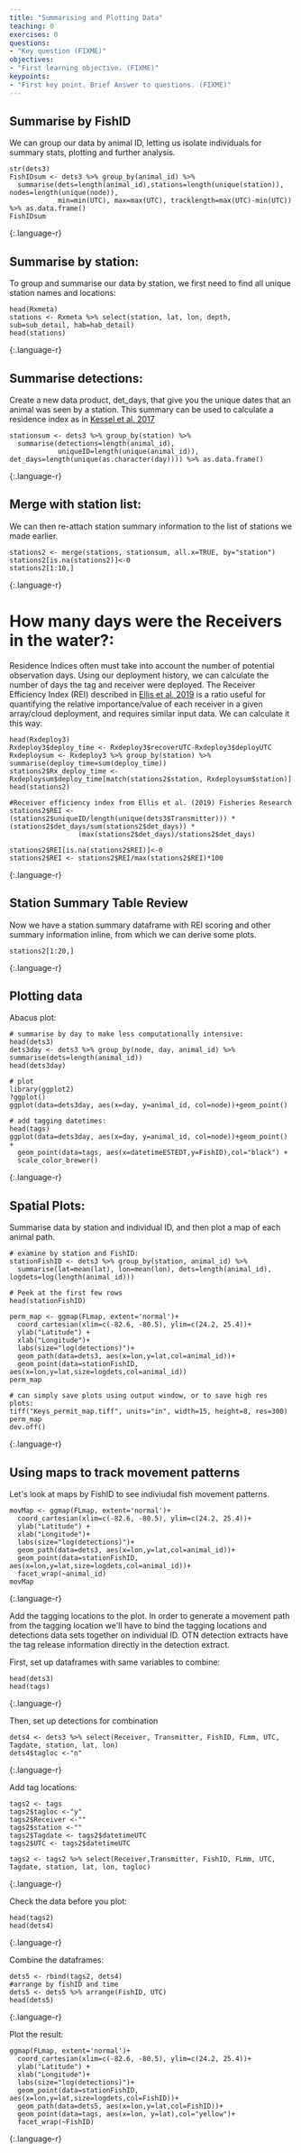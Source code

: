 ```yaml
---
title: "Summarising and Plotting Data"
teaching: 0
exercises: 0
questions:
- "Key question (FIXME)"
objectives:
- "First learning objective. (FIXME)"
keypoints:
- "First key point. Brief Answer to questions. (FIXME)"
---
```


## Summarise by FishID

We can group our data by animal ID, letting us isolate individuals for summary stats, plotting and further analysis.
~~~
str(dets3)
FishIDsum <- dets3 %>% group_by(animal_id) %>%
  summarise(dets=length(animal_id),stations=length(unique(station)), nodes=length(unique(node)),
            min=min(UTC), max=max(UTC), tracklength=max(UTC)-min(UTC)) %>% as.data.frame()
FishIDsum
~~~
{:.language-r}



## Summarise by station:

To group and summarise our data by station, we first need to find all unique station names and locations:
~~~
head(Rxmeta)
stations <- Rxmeta %>% select(station, lat, lon, depth, sub=sub_detail, hab=hab_detail)
head(stations)
~~~
{:.language-r}

## Summarise detections:
Create a new data product, det_days, that give you the unique dates that an animal was seen by a station. This summary
can be used to calculate a residence index as in [Kessel et al. 2017](https://dx.doi.org/10.1007/s00300-015-1723-y)
~~~
stationsum <- dets3 %>% group_by(station) %>%
  summarise(detections=length(animal_id),
            uniqueID=length(unique(animal_id)), det_days=length(unique(as.character(day)))) %>% as.data.frame()
~~~
{:.language-r}

## Merge with station list:

We can then re-attach station summary information to the list of stations we made earlier.

~~~
stations2 <- merge(stations, stationsum, all.x=TRUE, by="station")
stations2[is.na(stations2)]<-0
stations2[1:10,]
~~~
{:.language-r}

# How many days were the Receivers in the water?:

Residence Indices often must take into account the number of potential observation days. Using our deployment history,
we can calculate the number of days the tag and receiver were deployed. The Receiver Efficiency Index (REI) described in
[Ellis et al. 2019](https://doi.org/10.1016/j.fishres.2018.09.015) is a ratio useful for quantifying the relative importance/value of each receiver in a given array/cloud deployment, and requires similar input data. We can calculate it this way:

~~~
head(Rxdeploy3)
Rxdeploy3$deploy_time <- Rxdeploy3$recoverUTC-Rxdeploy3$deployUTC
Rxdeploysum <- Rxdeploy3 %>% group_by(station) %>% summarise(deploy_time=sum(deploy_time))
stations2$Rx_deploy_time <- Rxdeploysum$deploy_time[match(stations2$station, Rxdeploysum$station)]
head(stations2)

#Receiver efficiency index from Ellis et al. (2019) Fisheries Research
stations2$REI <- (stations2$uniqueID/length(unique(dets3$Transmitter))) * (stations2$det_days/sum(stations2$det_days)) *
                 (max(stations2$det_days)/stations2$det_days)

stations2$REI[is.na(stations2$REI)]<-0
stations2$REI <- stations2$REI/max(stations2$REI)*100
~~~
{:.language-r}


## Station Summary Table Review

Now we have a station summary dataframe with REI scoring and other summary information inline, from which we can derive some plots.
~~~
stations2[1:20,]
~~~
{:.language-r}

## Plotting data

Abacus plot:
~~~
# summarise by day to make less computationally intensive:
head(dets3)
dets3day <- dets3 %>% group_by(node, day, animal_id) %>% summarise(dets=length(animal_id))
head(dets3day)

# plot
library(ggplot2)
?ggplot()
ggplot(data=dets3day, aes(x=day, y=animal_id, col=node))+geom_point()

# add tagging datetimes:
head(tags)
ggplot(data=dets3day, aes(x=day, y=animal_id, col=node))+geom_point() +
  geom_point(data=tags, aes(x=datetimeESTEDT,y=FishID),col="black") +
  scale_color_brewer()
~~~
{:.language-r}




## Spatial Plots:

Summarise data by station and individual ID, and then plot a map of each animal path.

~~~
# examine by station and FishID:
stationFishID <- dets3 %>% group_by(station, animal_id) %>%
  summarise(lat=mean(lat), lon=mean(lon), dets=length(animal_id), logdets=log(length(animal_id)))

# Peek at the first few rows
head(stationFishID)

perm_map <- ggmap(FLmap, extent='normal')+
  coord_cartesian(xlim=c(-82.6, -80.5), ylim=c(24.2, 25.4))+
  ylab("Latitude") +
  xlab("Longitude")+
  labs(size="log(detections)")+
  geom_path(data=dets3, aes(x=lon,y=lat,col=animal_id))+
  geom_point(data=stationFishID, aes(x=lon,y=lat,size=logdets,col=animal_id))
perm_map

# can simply save plots using output window, or to save high res plots:
tiff("Keys_permit_map.tiff", units="in", width=15, height=8, res=300)
perm_map
dev.off()
~~~
{:.language-r}


## Using maps to track movement patterns

Let's look at maps by FishID to see indiviudal fish movement patterns.

~~~
movMap <- ggmap(FLmap, extent='normal')+
  coord_cartesian(xlim=c(-82.6, -80.5), ylim=c(24.2, 25.4))+
  ylab("Latitude") +
  xlab("Longitude")+
  labs(size="log(detections)")+
  geom_path(data=dets3, aes(x=lon,y=lat,col=animal_id))+
  geom_point(data=stationFishID, aes(x=lon,y=lat,size=logdets,col=animal_id))+
  facet_wrap(~animal_id)
movMap
~~~
{:.language-r}

Add the tagging locations to the plot. In order to generate a movement path from
the tagging location we'll have to bind the tagging locations and detections data sets together on individual ID.
OTN detection extracts have the tag release information directly in the detection extract.

First, set up dataframes with same variables to combine:
~~~
head(dets3)
head(tags)
~~~
{:.language-r}

Then, set up detections for combination
~~~
dets4 <- dets3 %>% select(Receiver, Transmitter, FishID, FLmm, UTC, Tagdate, station, lat, lon)
dets4$tagloc <-"n"
~~~
{:.language-r}

Add tag locations:
~~~
tags2 <- tags
tags2$tagloc <-"y"
tags2$Receiver <-""
tags2$station <-""
tags2$Tagdate <- tags2$datetimeUTC
tags2$UTC <- tags2$datetimeUTC

tags2 <- tags2 %>% select(Receiver,Transmitter, FishID, FLmm, UTC, Tagdate, station, lat, lon, tagloc)
~~~
{:.language-r}

Check the data before you plot:
~~~
head(tags2)
head(dets4)
~~~
{:.language-r}

Combine the dataframes:
~~~
dets5 <- rbind(tags2, dets4)
#arrange by fishID and time
dets5 <- dets5 %>% arrange(FishID, UTC)
head(dets5)
~~~
{:.language-r}

Plot the result:
~~~
ggmap(FLmap, extent='normal')+
  coord_cartesian(xlim=c(-82.6, -80.5), ylim=c(24.2, 25.4))+
  ylab("Latitude") +
  xlab("Longitude")+
  labs(size="log(detections)")+
  geom_point(data=stationFishID, aes(x=lon,y=lat,size=logdets,col=FishID))+
  geom_path(data=dets5, aes(x=lon,y=lat,col=FishID))+
  geom_point(data=tags, aes(x=lon, y=lat),col="yellow")+
  facet_wrap(~FishID)
~~~
{:.language-r}
